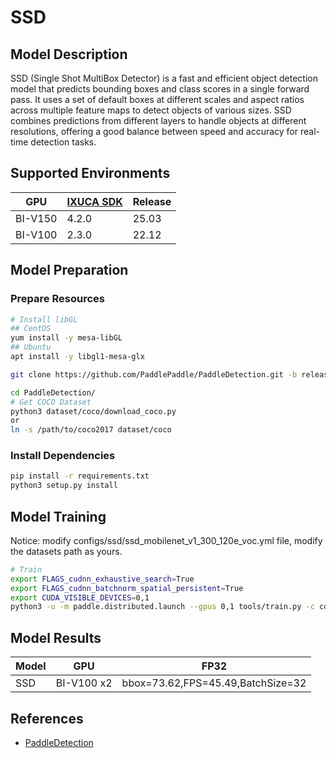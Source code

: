# SSD

## Model Description

SSD (Single Shot MultiBox Detector) is a fast and efficient object detection model that predicts bounding boxes and
class scores in a single forward pass. It uses a set of default boxes at different scales and aspect ratios across
multiple feature maps to detect objects of various sizes. SSD combines predictions from different layers to handle
objects at different resolutions, offering a good balance between speed and accuracy for real-time detection tasks.

## Supported Environments

| GPU    | [IXUCA SDK](https://gitee.com/deep-spark/deepspark#%E5%A4%A9%E6%95%B0%E6%99%BA%E7%AE%97%E8%BD%AF%E4%BB%B6%E6%A0%88-ixuca) | Release |
|--------|-----------|---------|
| BI-V150 | 4.2.0     |  25.03  |
| BI-V100 | 2.3.0     |  22.12  |

## Model Preparation

### Prepare Resources

```bash
# Install libGL
## CentOS
yum install -y mesa-libGL
## Ubuntu
apt install -y libgl1-mesa-glx

git clone https://github.com/PaddlePaddle/PaddleDetection.git -b release2.6 --depth=1

cd PaddleDetection/
# Get COCO Dataset
python3 dataset/coco/download_coco.py
or
ln -s /path/to/coco2017 dataset/coco
```

### Install Dependencies

```bash
pip install -r requirements.txt
python3 setup.py install
```

## Model Training

Notice: modify configs/ssd/ssd_mobilenet_v1_300_120e_voc.yml file, modify the datasets path as yours.

```bash
# Train
export FLAGS_cudnn_exhaustive_search=True
export FLAGS_cudnn_batchnorm_spatial_persistent=True
export CUDA_VISIBLE_DEVICES=0,1
python3 -u -m paddle.distributed.launch --gpus 0,1 tools/train.py -c configs/ssd/ssd_mobilenet_v1_300_120e_voc.yml --eval
```

## Model Results

| Model | GPU        | FP32                              |
|-------|------------|-----------------------------------|
| SSD   | BI-V100 x2 | bbox=73.62,FPS=45.49,BatchSize=32 |

## References

- [PaddleDetection](https://github.com/PaddlePaddle/PaddleDetection)
